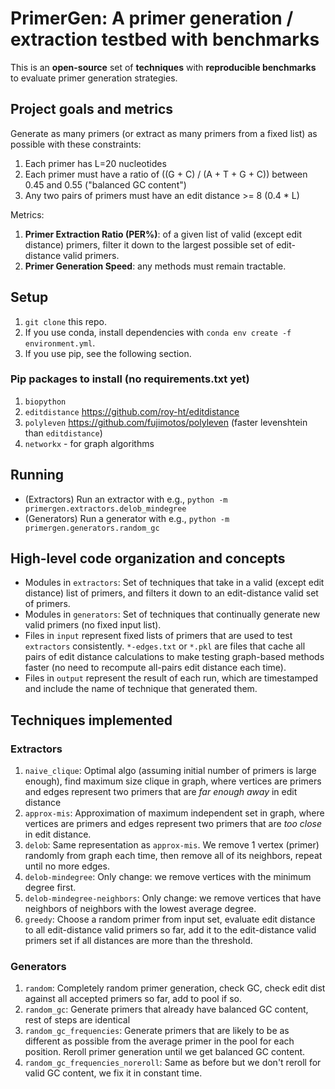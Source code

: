 # PrimerGen: A primer generation / extraction testbed with benchmarks

This is an **open-source** set of **techniques** with **reproducible benchmarks** to evaluate primer generation strategies. 

## Project goals and metrics
Generate as many primers (or extract as many primers from a fixed list) as possible with these constraints:

1. Each primer has L=20 nucleotides
1. Each primer must have a ratio of ((G + C) / (A + T + G + C)) between 0.45 and 0.55 ("balanced GC content")
1. Any two pairs of primers must have an edit distance >= 8 (0.4 * L)

Metrics:

1. **Primer Extraction Ratio (PER%)**: of a given list of valid (except edit distance) primers, filter it down to the largest possible set of edit-distance valid primers.
2. **Primer Generation Speed**: any methods must remain tractable.

## Setup
1. `git clone` this repo.
1. If you use conda, install dependencies with `conda env create -f environment.yml`. 
1. If you use pip, see the following section.

### Pip packages to install (no requirements.txt yet)
1. `biopython`
2. `editdistance` https://github.com/roy-ht/editdistance
3. `polyleven` https://github.com/fujimotos/polyleven (faster levenshtein than `editdistance`)
4. `networkx` - for graph algorithms

## Running
- (Extractors) Run an extractor with e.g., `python -m primergen.extractors.delob_mindegree`
- (Generators) Run a generator with e.g., `python -m primergen.generators.random_gc`


## High-level code organization and concepts 
- Modules in `extractors`: Set of techniques that take in a valid (except edit distance) list of primers, and filters it down to an edit-distance valid set of primers.
- Modules in `generators`: Set of techniques that continually generate new valid primers (no fixed input list).
- Files in `input` represent fixed lists of primers that are used to test `extractors` consistently. `*-edges.txt` or `*.pkl` are files that cache all pairs of edit distance calculations to make testing graph-based methods faster (no need to recompute all-pairs edit distance each time).
- Files in `output` represent the result of each run, which are timestamped and include the name of technique that generated them.

## Techniques implemented
### Extractors
1. `naive_clique`: Optimal algo (assuming initial number of primers is large enough), find maximum size clique in graph, where vertices are primers and edges represent two primers that are *far enough away* in edit distance
1. `approx-mis`: Approximation of maximum independent set in graph, where vertices are primers and edges represent two primers that are *too close* in edit distance.
1. `delob`: Same representation as `approx-mis`. We remove 1 vertex (primer) randomly from graph each time, then remove all of its neighbors, repeat until no more edges.
1. `delob-mindegree`: Only change: we remove vertices with the minimum degree first.
1. `delob-mindegree-neighbors`: Only change: we remove vertices that have neighbors of neighbors with the lowest average degree. 
1. `greedy`: Choose a random primer from input set, evaluate edit distance to all edit-distance valid primers so far, add it to the edit-distance valid primers set if all distances are more than the threshold.

### Generators
1. `random`: Completely random primer generation, check GC, check edit dist against all accepted primers so far, add to pool if so.
1. `random_gc`: Generate primers that already have balanced GC content, rest of steps are identical
1. `random_gc_frequencies`: Generate primers that are likely to be as different as possible from the average primer in the pool for each position. Reroll primer generation until we get balanced GC content.
1. `random_gc_frequencies_noreroll`: Same as before but we don't reroll for valid GC content, we fix it in constant time.




